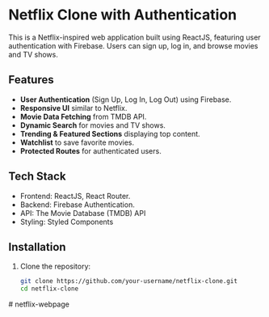 # Netflix Clone with Authentication

This is a Netflix-inspired web application built using ReactJS, featuring user authentication with Firebase. Users can sign up, log in, and browse movies and TV shows.

## Features

- **User Authentication** (Sign Up, Log In, Log Out) using Firebase.
- **Responsive UI** similar to Netflix.
- **Movie Data Fetching** from TMDB API.
- **Dynamic Search** for movies and TV shows.
- **Trending & Featured Sections** displaying top content.
- **Watchlist** to save favorite movies.
- **Protected Routes** for authenticated users.

## Tech Stack

- Frontend: ReactJS, React Router.
- Backend: Firebase Authentication.
- API: The Movie Database (TMDB) API
- Styling: Styled Components

## Installation

1. Clone the repository:
   ```sh
   git clone https://github.com/your-username/netflix-clone.git
   cd netflix-clone
#   n e t f l i x - w e b p a g e  
 